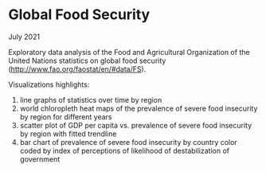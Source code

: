 # Global Food Security
July 2021

Exploratory data analysis of the Food and Agricultural Organization of the United Nations statistics on global food security (http://www.fao.org/faostat/en/#data/FS).

Visualizations highlights:
1. line graphs of statistics over time by region
2. world chloropleth heat maps of the prevalence of severe food insecurity by region for different years
3. scatter plot of GDP per capita vs. prevalence of severe food insecurity by region with fitted trendline
4. bar chart of prevalence of severe food insecurity by country color coded by index of perceptions of likelihood of destabilization of government
